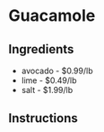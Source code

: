 # Guacamole
## Ingredients
* avocado - $0.99/lb
* lime - $0.49/lb
* salt - $1.99/lb
## Instructions

